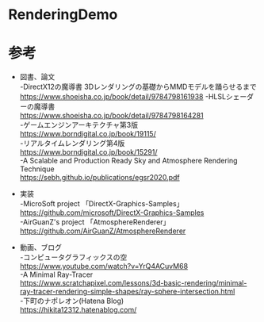 # RenderingDemo

# 参考
* 図書、論文  
-DirectX12の魔導書 3Dレンダリングの基礎からMMDモデルを踊らせるまで  
https://www.shoeisha.co.jp/book/detail/9784798161938
-HLSLシェーダーの魔導書  
https://www.shoeisha.co.jp/book/detail/9784798164281  
-ゲームエンジンアーキテクチャ第3版  
https://www.borndigital.co.jp/book/19115/  
-リアルタイムレンダリング第4版  
https://www.borndigital.co.jp/book/15291/  
-A Scalable and Production Ready Sky and Atmosphere Rendering Technique  
https://sebh.github.io/publications/egsr2020.pdf  
  
* 実装  
-MicroSoft project 「DirectX-Graphics-Samples」  
https://github.com/microsoft/DirectX-Graphics-Samples  
-AirGuanZ's project 「AtmosphereRenderer」  
https://github.com/AirGuanZ/AtmosphereRenderer  
  
* 動画、ブログ  
-コンピュータグラフィックスの空  
https://www.youtube.com/watch?v=YrQ4ACuvM68  
-A Minimal Ray-Tracer  
https://www.scratchapixel.com/lessons/3d-basic-rendering/minimal-ray-tracer-rendering-simple-shapes/ray-sphere-intersection.html  
-下町のナポレオン(Hatena Blog)  
https://hikita12312.hatenablog.com/  
